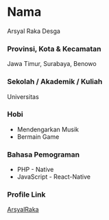 # Nama
Arsyal Raka Desga

### Provinsi, Kota & Kecamatan

Jawa Timur, Surabaya, Benowo

### Sekolah / Akademik / Kuliah
Universitas


### Hobi

- Mendengarkan Musik
- Bermain Game


### Bahasa Pemograman 

- PHP - Native
- JavaScript - React-Native

### Profile Link

[ArsyalRaka](https://github.com/ArsyalRaka02)
